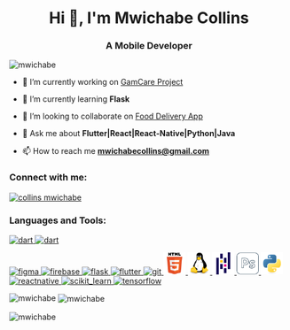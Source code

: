 <h1 align="center">Hi 👋, I'm Mwichabe Collins</h1>
<h3 align="center">A Mobile Developer</h3>

<p align="left"> <img src="https://komarev.com/ghpvc/?username=mwichabe&label=Profile%20views&color=0e75b6&style=flat" alt="mwichabe" /> </p>

- 🔭 I’m currently working on [GamCare Project](https://github.com/handarobinn/irobtechshereheappflutter)

- 🌱 I’m currently learning **Flask**

- 👯 I’m looking to collaborate on [Food Delivery App](https://github.com/mwichabe/food_delivery_App)

- 💬 Ask me about **Flutter|React|React-Native|Python|Java**

- 📫 How to reach me **mwichabecollins@gmail.com**

<h3 align="left">Connect with me:</h3>
<p align="left">
<a href="https://linkedin.com/in/collins mwichabe" target="blank"><img align="center" src="https://raw.githubusercontent.com/rahuldkjain/github-profile-readme-generator/master/src/images/icons/Social/linked-in-alt.svg" alt="collins mwichabe" height="30" width="40" /></a>
</p>

<h3 align="left">Languages and Tools:</h3>
<p align="left"> <a href="https://dart.dev" target="_blank" rel="noreferrer"> <img src="https://www.vectorlogo.zone/logos/dartlang/dartlang-icon.svg" alt="dart" width="40" height="40"/> 
<a href="https://javaScript.dev" target="_blank" rel="noreferrer"> <img src="[https://www.vectorlogo.zone/logos/dartlang/dartlang-icon.svg](https://cdn.pixabay.com/photo/2015/04/23/17/41/javascript-736400_960_720.png)" alt="dart" width="40" height="40"/>

</a> <a href="https://www.figma.com/" target="_blank" rel="noreferrer"> <img src="https://www.vectorlogo.zone/logos/figma/figma-icon.svg" alt="figma" width="40" height="40"/> </a> <a href="https://firebase.google.com/" target="_blank" rel="noreferrer"> <img src="https://www.vectorlogo.zone/logos/firebase/firebase-icon.svg" alt="firebase" width="40" height="40"/> </a> <a href="https://flask.palletsprojects.com/" target="_blank" rel="noreferrer"> <img src="https://www.vectorlogo.zone/logos/pocoo_flask/pocoo_flask-icon.svg" alt="flask" width="40" height="40"/> </a> <a href="https://flutter.dev" target="_blank" rel="noreferrer"> <img src="https://www.vectorlogo.zone/logos/flutterio/flutterio-icon.svg" alt="flutter" width="40" height="40"/> </a> <a href="https://git-scm.com/" target="_blank" rel="noreferrer"> <img src="https://www.vectorlogo.zone/logos/git-scm/git-scm-icon.svg" alt="git" width="40" height="40"/> </a> <a href="https://www.w3.org/html/" target="_blank" rel="noreferrer"> <img src="https://raw.githubusercontent.com/devicons/devicon/master/icons/html5/html5-original-wordmark.svg" alt="html5" width="40" height="40"/> </a> <a href="https://www.linux.org/" target="_blank" rel="noreferrer"> <img src="https://raw.githubusercontent.com/devicons/devicon/master/icons/linux/linux-original.svg" alt="linux" width="40" height="40"/> </a> <a href="https://pandas.pydata.org/" target="_blank" rel="noreferrer"> <img src="https://raw.githubusercontent.com/devicons/devicon/2ae2a900d2f041da66e950e4d48052658d850630/icons/pandas/pandas-original.svg" alt="pandas" width="40" height="40"/> </a> <a href="https://www.photoshop.com/en" target="_blank" rel="noreferrer"> <img src="https://raw.githubusercontent.com/devicons/devicon/master/icons/photoshop/photoshop-line.svg" alt="photoshop" width="40" height="40"/> </a> <a href="https://www.python.org" target="_blank" rel="noreferrer"> <img src="https://raw.githubusercontent.com/devicons/devicon/master/icons/python/python-original.svg" alt="python" width="40" height="40"/> </a> <a href="https://reactnative.dev/" target="_blank" rel="noreferrer"> <img src="https://reactnative.dev/img/header_logo.svg" alt="reactnative" width="40" height="40"/> </a> <a href="https://scikit-learn.org/" target="_blank" rel="noreferrer"> <img src="https://upload.wikimedia.org/wikipedia/commons/0/05/Scikit_learn_logo_small.svg" alt="scikit_learn" width="40" height="40"/> </a> <a href="https://www.tensorflow.org" target="_blank" rel="noreferrer"> <img src="https://www.vectorlogo.zone/logos/tensorflow/tensorflow-icon.svg" alt="tensorflow" width="40" height="40"/> </a> </p>

<p><img align="left" src="https://github-readme-stats.vercel.app/api/top-langs?username=mwichabe&show_icons=true&locale=en&layout=compact" alt="mwichabe" /></p>

<p>&nbsp;<img align="center" src="https://github-readme-stats.vercel.app/api?username=mwichabe&show_icons=true&locale=en" alt="mwichabe" /></p>

<p><img align="center" src="https://github-readme-streak-stats.herokuapp.com/?user=mwichabe&" alt="mwichabe" /></p>
